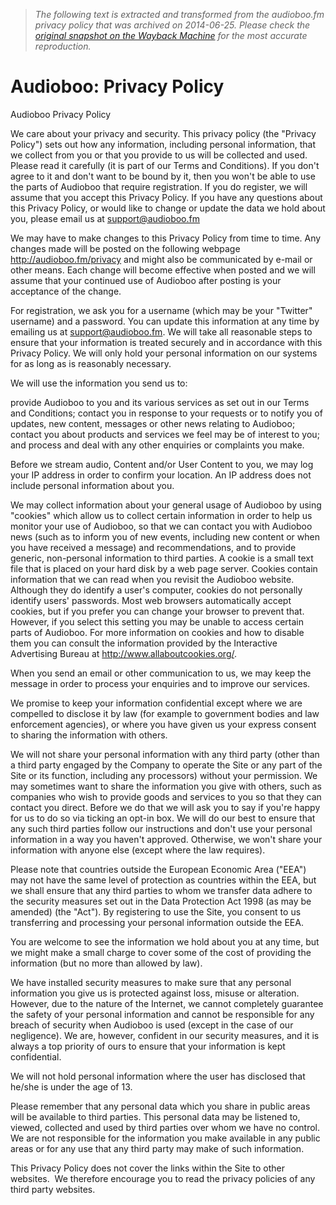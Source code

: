 > *The following text is extracted and transformed from the audioboo.fm privacy policy that was archived on 2014-06-25. Please check the [original snapshot on the Wayback Machine](https://web.archive.org/web/20140625091546id_/http%3A//audioboo.fm/privacy) for the most accurate reproduction.*

# Audioboo: Privacy Policy

Audioboo Privacy Policy

We care about your privacy and security. This privacy policy (the "Privacy Policy") sets out how any information, including personal information, that we collect from you or that you provide to us will be collected and used. Please read it carefully (it is part of our Terms and Conditions). If you don't agree to it and don't want to be bound by it, then you won't be able to use the parts of Audioboo that require registration. If you do register, we will assume that you accept this Privacy Policy. If you have any questions about this Privacy Policy, or would like to change or update the data we hold about you, please email us at support@audioboo.fm

We may have to make changes to this Privacy Policy from time to time. Any changes made will be posted on the following webpage http://audioboo.fm/privacy and might also be communicated by e-mail or other means. Each change will become effective when posted and we will assume that your continued use of Audioboo after posting is your acceptance of the change.

For registration, we ask you for a username (which may be your "Twitter" username) and a password. You can update this information at any time by emailing us at support@audioboo.fm. We will take all reasonable steps to ensure that your information is treated securely and in accordance with this Privacy Policy. We will only hold your personal information on our systems for as long as is reasonably necessary.

We will use the information you send us to:

provide Audioboo to you and its various services as set out in our Terms and Conditions; contact you in response to your requests or to notify you of updates, new content, messages or other news relating to Audioboo; contact you about products and services we feel may be of interest to you; and process and deal with any other enquiries or complaints you make. 

Before we stream audio, Content and/or User Content to you, we may log your IP address in order to confirm your location. An IP address does not include personal information about you.

We may collect information about your general usage of Audioboo by using "cookies" which allow us to collect certain information in order to help us monitor your use of Audioboo, so that we can contact you with Audioboo news (such as to inform you of new events, including new content or when you have received a message) and recommendations, and to provide generic, non-personal information to third parties. A cookie is a small text file that is placed on your hard disk by a web page server. Cookies contain information that we can read when you revisit the Audioboo website. Although they do identify a user's computer, cookies do not personally identify users' passwords. Most web browsers automatically accept cookies, but if you prefer you can change your browser to prevent that. However, if you select this setting you may be unable to access certain parts of Audioboo. For more information on cookies and how to disable them you can consult the information provided by the Interactive Advertising Bureau at http://www.allaboutcookies.org/.

When you send an email or other communication to us, we may keep the message in order to process your enquiries and to improve our services.

We promise to keep your information confidential except where we are compelled to disclose it by law (for example to government bodies and law enforcement agencies), or where you have given us your express consent to sharing the information with others.

We will not share your personal information with any third party (other than a third party engaged by the Company to operate the Site or any part of the Site or its function, including any processors) without your permission. We may sometimes want to share the information you give with others, such as companies who wish to provide goods and services to you so that they can contact you direct. Before we do that we will ask you to say if you're happy for us to do so via ticking an opt-in box. We will do our best to ensure that any such third parties follow our instructions and don't use your personal information in a way you haven't approved. Otherwise, we won't share your information with anyone else (except where the law requires).

Please note that countries outside the European Economic Area ("EEA") may not have the same level of protection as countries within the EEA, but we shall ensure that any third parties to whom we transfer data adhere to the security measures set out in the Data Protection Act 1998 (as may be amended) (the "Act"). By registering to use the Site, you consent to us transferring and processing your personal information outside the EEA.

You are welcome to see the information we hold about you at any time, but we might make a small charge to cover some of the cost of providing the information (but no more than allowed by law).

We have installed security measures to make sure that any personal information you give us is protected against loss, misuse or alteration. However, due to the nature of the Internet, we cannot completely guarantee the safety of your personal information and cannot be responsible for any breach of security when Audioboo is used (except in the case of our negligence). We are, however, confident in our security measures, and it is always a top priority of ours to ensure that your information is kept confidential.

We will not hold personal information where the user has disclosed that he/she is under the age of 13.

Please remember that any personal data which you share in public areas will be available to third parties. This personal data may be listened to, viewed, collected and used by third parties over whom we have no control. We are not responsible for the information you make available in any public areas or for any use that any third party may make of such information.

This Privacy Policy does not cover the links within the Site to other websites.  We therefore encourage you to read the privacy policies of any third party websites.
